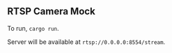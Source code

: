 ## RTSP Camera Mock
To run, `cargo run`.

Server will be available at `rtsp://0.0.0.0:8554/stream`.

